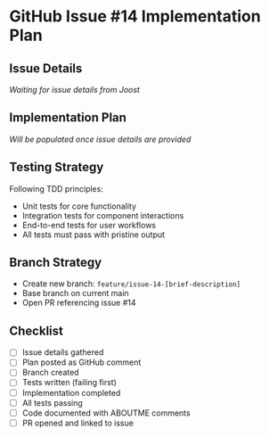 # GitHub Issue #14 Implementation Plan

## Issue Details
_Waiting for issue details from Joost_

## Implementation Plan
_Will be populated once issue details are provided_

## Testing Strategy
Following TDD principles:
- Unit tests for core functionality
- Integration tests for component interactions  
- End-to-end tests for user workflows
- All tests must pass with pristine output

## Branch Strategy
- Create new branch: `feature/issue-14-[brief-description]`
- Base branch on current main
- Open PR referencing issue #14

## Checklist
- [ ] Issue details gathered
- [ ] Plan posted as GitHub comment
- [ ] Branch created
- [ ] Tests written (failing first)
- [ ] Implementation completed
- [ ] All tests passing
- [ ] Code documented with ABOUTME comments
- [ ] PR opened and linked to issue
